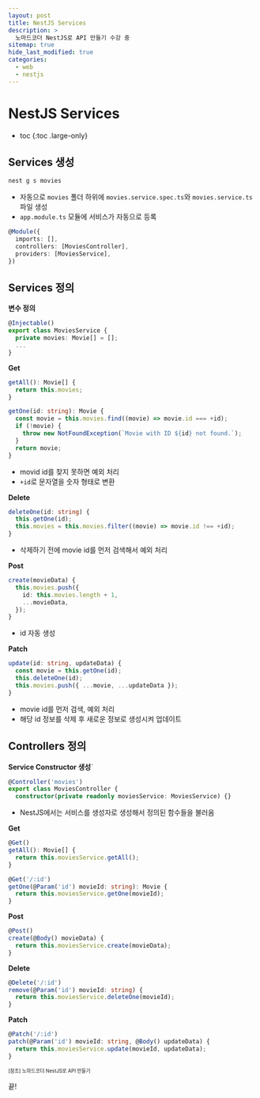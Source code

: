 ```yaml
---
layout: post
title: NestJS Services
description: >
  노마드코더 NestJS로 API 만들기 수강 중
sitemap: true
hide_last_modified: true
categories:
  - web
  - nestjs
---
```


# NestJS Services

- toc
{:toc .large-only}

## Services 생성

```cmd
nest g s movies
```

- 자동으로 `movies` 폴더 하위에 `movies.service.spec.ts`와 `movies.service.ts` 파일 생성
- `app.module.ts` 모듈에 서비스가 자동으로 등록

```ts
@Module({
  imports: [],
  controllers: [MoviesController],
  providers: [MoviesService],
})
```

## Services 정의

**변수 정의**

```ts
@Injectable()
export class MoviesService {
  private movies: Movie[] = [];
  ...
}
```

**Get**

```ts
getAll(): Movie[] {
  return this.movies;
}
```

```ts
getOne(id: string): Movie {
  const movie = this.movies.find((movie) => movie.id === +id);
  if (!movie) {
    throw new NotFoundException(`Movie with ID ${id} not found.`);
  }
  return movie;
}
```

- movid id를 찾지 못하면 예외 처리
- `+id`로 문자열을 숫자 형태로 변환

**Delete**

```ts
deleteOne(id: string) {
  this.getOne(id);
  this.movies = this.movies.filter((movie) => movie.id !== +id);
}
```

- 삭제하기 전에 movie id를 먼저 검색해서 예외 처리

**Post**

```ts
create(movieData) {
  this.movies.push({
    id: this.movies.length + 1,
    ...movieData,
  });
}
```

- id 자동 생성

**Patch**

```ts
update(id: string, updateData) {
  const movie = this.getOne(id);
  this.deleteOne(id);
  this.movies.push({ ...movie, ...updateData });
}
```

- movie id를 먼저 검색, 예외 처리
- 해당 id 정보를 삭제 후 새로운 정보로 생성시켜 업데이트 

## Controllers 정의

**Service Constructor 생성**`

```ts
@Controller('movies')
export class MoviesController {
  constructor(private readonly moviesService: MoviesService) {}
```

- NestJS에서는 서비스를 생성자로 생성해서 정의된 함수들을 불러옴

**Get**

```ts
@Get()
getAll(): Movie[] {
  return this.moviesService.getAll();
}
```

```ts
@Get('/:id')
getOne(@Param('id') movieId: string): Movie {
  return this.moviesService.getOne(movieId);
}
```

**Post**

```ts
@Post()
create(@Body() movieData) {
  return this.moviesService.create(movieData);
}
```

**Delete**

```ts
@Delete('/:id')
remove(@Param('id') movieId: string) {
  return this.moviesService.deleteOne(movieId);
}
```

**Patch**

```ts
@Patch('/:id')
patch(@Param('id') movieId: string, @Body() updateData) {
  return this.moviesService.update(movieId, updateData);
}
```




<span style="font-size:70%">[참조] 노마드코더 NestJS로 API 만들기

끝!
